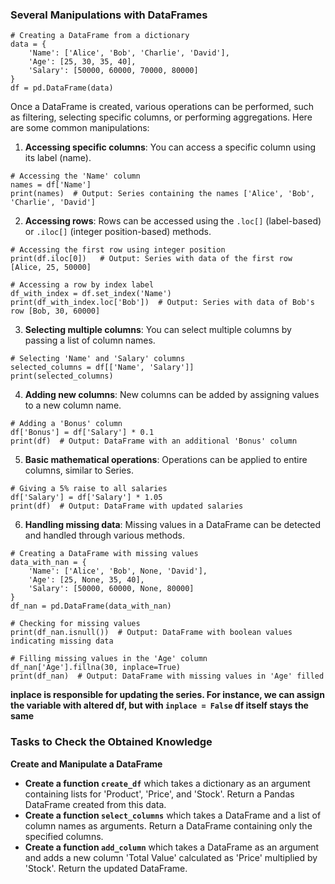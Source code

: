 
### Several Manipulations with DataFrames

```
# Creating a DataFrame from a dictionary
data = {
    'Name': ['Alice', 'Bob', 'Charlie', 'David'],
    'Age': [25, 30, 35, 40],
    'Salary': [50000, 60000, 70000, 80000]
}
df = pd.DataFrame(data)
```

Once a DataFrame is created, various operations can be performed, such as filtering, selecting specific columns, or performing aggregations. Here are some common manipulations:

1. **Accessing specific columns**:
   You can access a specific column using its label (name).

```
# Accessing the 'Name' column
names = df['Name']
print(names)  # Output: Series containing the names ['Alice', 'Bob', 'Charlie', 'David']
```

2. **Accessing rows**:
   Rows can be accessed using the `.loc[]` (label-based) or `.iloc[]` (integer position-based) methods.

```
# Accessing the first row using integer position
print(df.iloc[0])   # Output: Series with data of the first row [Alice, 25, 50000]

# Accessing a row by index label
df_with_index = df.set_index('Name')
print(df_with_index.loc['Bob'])  # Output: Series with data of Bob's row [Bob, 30, 60000]
```

3. **Selecting multiple columns**:
   You can select multiple columns by passing a list of column names.

```
# Selecting 'Name' and 'Salary' columns
selected_columns = df[['Name', 'Salary']]
print(selected_columns)
```

4. **Adding new columns**:
   New columns can be added by assigning values to a new column name.

```
# Adding a 'Bonus' column
df['Bonus'] = df['Salary'] * 0.1
print(df)  # Output: DataFrame with an additional 'Bonus' column
```

5. **Basic mathematical operations**:
   Operations can be applied to entire columns, similar to Series.

```
# Giving a 5% raise to all salaries
df['Salary'] = df['Salary'] * 1.05
print(df)  # Output: DataFrame with updated salaries
```

6. **Handling missing data**:
   Missing values in a DataFrame can be detected and handled through various methods.

```
# Creating a DataFrame with missing values
data_with_nan = {
    'Name': ['Alice', 'Bob', None, 'David'],
    'Age': [25, None, 35, 40],
    'Salary': [50000, 60000, None, 80000]
}
df_nan = pd.DataFrame(data_with_nan)

# Checking for missing values
print(df_nan.isnull())  # Output: DataFrame with boolean values indicating missing data

# Filling missing values in the 'Age' column
df_nan['Age'].fillna(30, inplace=True)
print(df_nan)  # Output: DataFrame with missing values in 'Age' filled
```
**inplace is responsible for updating the series. For instance, we can assign the variable with altered df, but with `inplace = False` df itself stays the same**

### Tasks to Check the Obtained Knowledge

**Create and Manipulate a DataFrame**
- **Create a function `create_df`** which takes a dictionary as an argument containing lists for 'Product', 'Price', and 'Stock'. Return a Pandas DataFrame created from this data.
- **Create a function `select_columns`** which takes a DataFrame and a list of column names as arguments. Return a DataFrame containing only the specified columns.
- **Create a function `add_column`** which takes a DataFrame as an argument and adds a new column 'Total Value' calculated as 'Price' multiplied by 'Stock'. Return the updated DataFrame.


